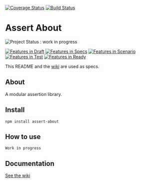 [![Coverage Status](https://coveralls.io/repos/AlexisTessier/assert-about/badge.svg?branch=master&service=github)](https://coveralls.io/github/AlexisTessier/assert-about?branch=master)
[![Build Status](https://travis-ci.org/AlexisTessier/assert-about.svg?branch=master)](https://travis-ci.org/AlexisTessier/assert-about)

Assert About
============

![Project Status : work in progress](https://img.shields.io/badge/Project%20status-work%20in%20progress-lightgrey.svg)

[![Features in Draft](https://badge.waffle.io/AlexisTessier/assert-about.svg?label=Draft&title=Feature%20draft)](http://waffle.io/AlexisTessier/assert-about)
[![Features in Specs](https://badge.waffle.io/AlexisTessier/assert-about.svg?label=Specs&title=Feature%20specs)](http://waffle.io/AlexisTessier/assert-about)
[![Features in Scenario](https://badge.waffle.io/AlexisTessier/assert-about.svg?label=Scenario&title=Feature%20scenario)](http://waffle.io/AlexisTessier/assert-about)
[![Features in Test](https://badge.waffle.io/AlexisTessier/assert-about.svg?label=Test&title=Feature%20test)](http://waffle.io/AlexisTessier/assert-about)
[![Features in Ready](https://badge.waffle.io/AlexisTessier/assert-about.svg?label=Ready&title=Feature%20ready)](http://waffle.io/AlexisTessier/assert-about)

This README and the [wiki](https://github.com/AlexisTessier/assert-about/wiki) are used as specs.

About
-----

A modular assertion library.

Install
-------

	npm install assert-about

How to use
----------

	Work in progress

Documentation
-------------

[See the wiki](https://github.com/AlexisTessier/assert-about/wiki)
